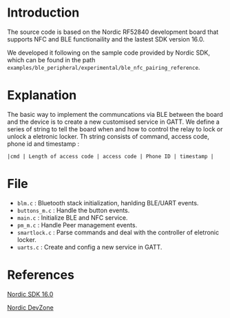 # Introduction

The source code is based on the Nordic RF52840 development board that supports NFC and BLE functionaility and the lastest SDK version 16.0.

We developed it following on the sample code provided by Nordic SDK, which can be found in the path `examples/ble_peripheral/experimental/ble_nfc_pairing_reference`.

# Explanation

The basic way to implement the communcations via BLE between the board and the device is to create a new customised service in GATT. We define a series of string to tell the board when and how to control the relay to lock or unlock a eletronic locker. Th string consists of command, access code, phone id and timestamp :

`|cmd | Length of access code | access code | Phone ID | timestamp |`

# File

* `blm.c` :  Bluetooth stack initialization, hanlding BLE/UART events.
* `buttons_m.c` : Handle the button events.
* `main.c` : Initialize BLE and NFC service.
* `pm_m.c` : Handle Peer management events.
* `smartlock.c` : Parse commands and deal with the controller of eletronic locker.
* `uarts.c` : Create and config a new service in GATT.

# References

[Nordic SDK 16.0](https://infocenter.nordicsemi.com/index.jsp?topic=%2Fstruct_sdk%2Fstruct%2Fsdk_nrf5_latest.html&cp=7_1)

[Nordic DevZone](https://devzone.nordicsemi.com/)
